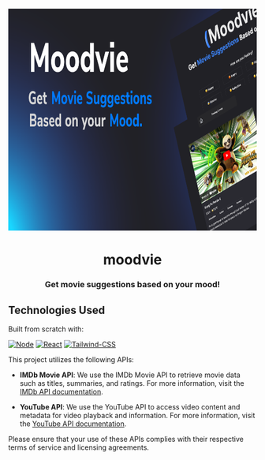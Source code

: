 <p align='center'><img src="MoodvieBig.png" alt="Logo" width="700" height="450"></p>
<h1 align="center">moodvie</h2>
<h3 align="center"> Get movie suggestions based on your mood!
</h3>

## Technologies Used

Built from scratch with:

[![Node][Node.js]][Node-url] [![React][React.js]][React-url] [![Tailwind-CSS][Tailwind]][Tailwind-url] 

This project utilizes the following APIs:

- **IMDb Movie API**: We use the IMDb Movie API to retrieve movie data such as titles, summaries, and ratings. For more information, visit the [IMDb API documentation][IMDb-url].

- **YouTube API**: We use the YouTube API to access video content and metadata for video playback and information. For more information, visit the [YouTube API documentation][Youtube-url].

<p>Please ensure that your use of these APIs complies with their respective terms of service and licensing agreements.</p>


[Node.js]: https://img.shields.io/badge/node.js-6DA55F?style=for-the-badge&logo=node.js&logoColor=white
[Node-url]: https://nextjs.org/](https://nodejs.org/en)
[React.js]: https://img.shields.io/badge/React-20232A?style=for-the-badge&logo=react&logoColor=61DAFB
[React-url]: https://reactjs.org/
[Bootstrap.com]: https://img.shields.io/badge/Bootstrap-563D7C?style=for-the-badge&logo=bootstrap&logoColor=white
[Bootstrap-url]: https://getbootstrap.com
[Tailwind]: https://img.shields.io/badge/tailwindcss-dbdbdb?style=for-the-badge&logo=tailwindcss
[Tailwind-url]: https://tailwindcss.com/
[Python]: https://img.shields.io/badge/python-3670A0?style=for-the-badge&logo=python&logoColor=ffdd54
[Python-url]: https://www.python.org/
[Flask-Py]: https://img.shields.io/badge/flask-%23000.svg?style=for-the-badge&logo=flask&logoColor=white
[Flask-url]: https://flask.palletsprojects.com/en/3.0.x/
[Fire-base]: https://img.shields.io/badge/firebase-a08021?style=for-the-badge&logo=firebase&logoColor=ffcd34
[Firebase-url]: https://firebase.google.com/
[Youtube-url]: https://developers.google.com/youtube/v3
[IMDb-url]: https://developer.imdb.com/documentation

